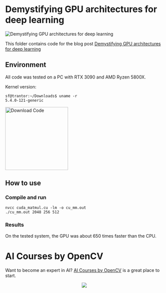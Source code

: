 # Demystifying GPU architectures for deep learning

<img src="https://learnopencv.com/wp-content/uploads/2022/07/Demystifying-GPU-architectures-for-deep-learning.jpg" alt="Demystifying GPU architectures for deep learning">

This folder contains code for the blog post [Demystifying GPU architectures for deep learning](https://learnopencv.com/demystifying-gpu-architectures-for-deep-learning/)

## Environment
All code was tested on a PC with RTX 3090 and AMD Ryzen 5800X.

Kernel version:
```Shell
sf@trantor:~/Downloads$ uname -r
5.4.0-121-generic
```

[<img src="https://learnopencv.com/wp-content/uploads/2022/07/download-button-e1657285155454.png" alt="Download Code" width="200">](https://www.dropbox.com/sh/b5y85yjyt1cxizn/AACpsOeqXcLJUMclEql7qXiEa?dl=1)

## How to use

### Compile and run

```Shell
nvcc cuda_matmul.cu -lm -o cu_mm.out
./cu_mm.out 2048 256 512
```

### Results

On the tested system, the GPU was about 650 times faster than the CPU.


# AI Courses by OpenCV

Want to become an expert in AI? [AI Courses by OpenCV](https://opencv.org/courses/) is a great place to start. 

<a href="https://opencv.org/courses/">
<p align="center"> 
<img src="https://www.learnopencv.com/wp-content/uploads/2020/04/AI-Courses-By-OpenCV-Github.png">
</p>
</a>

